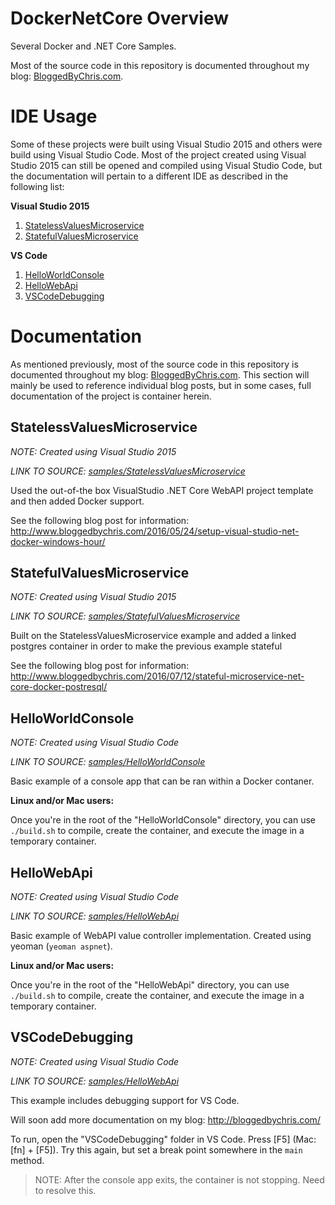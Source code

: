 # DockerNetCore Overview
Several Docker and .NET Core Samples.

Most of the source code in this repository is documented throughout my blog: [BloggedByChris.com](http://bloggedbychris.com/).

# IDE Usage
Some of these projects were built using Visual Studio 2015 and others were build using Visual Studio Code.  Most of the project created using Visual Studio 2015 can still be opened and compiled using Visual Studio Code, but the documentation will pertain to a different IDE as described in the following list:

**Visual Studio 2015**
1. [StatelessValuesMicroservice](#statelessvaluesmicroservice)
2. [StatefulValuesMicroservice](#statefulvaluesmicroservice)

**VS Code**
1. [HelloWorldConsole](#helloworldconsole)
2. [HelloWebApi](#hellowebapi)
3. [VSCodeDebugging](#vscodedebugging)

# Documentation
As mentioned previously, most of the source code in this repository is documented throughout my blog: [BloggedByChris.com](http://bloggedbychris.com/).  This section will mainly be used to reference individual blog posts, but in some cases, full documentation of the project is container herein.

## StatelessValuesMicroservice
*NOTE: Created using Visual Studio 2015*

*LINK TO SOURCE: [samples/StatelessValuesMicroservice](./samples/StatelessValuesMicroservice)*

Used the out-of-the box VisualStudio .NET Core WebAPI project template and then added Docker support.

See the following blog post for information: http://www.bloggedbychris.com/2016/05/24/setup-visual-studio-net-docker-windows-hour/

## StatefulValuesMicroservice
*NOTE: Created using Visual Studio 2015*

*LINK TO SOURCE: [samples/StatefulValuesMicroservice](./samples/StatefulValuesMicroservice)*

Built on the StatelessValuesMicroservice example and added a linked postgres container in order to make the previous example stateful

See the following blog post for information: http://www.bloggedbychris.com/2016/07/12/stateful-microservice-net-core-docker-postresql/

## HelloWorldConsole
*NOTE: Created using Visual Studio Code*

*LINK TO SOURCE: [samples/HelloWorldConsole](./samples/HelloWorldConsole)*

Basic example of a console app that can be ran within a Docker contaner.

**Linux and/or Mac users:** 

Once you're in the root of the "HelloWorldConsole" directory, you can use `./build.sh` to compile, create the container, and execute the image in a temporary container.

## HelloWebApi
*NOTE: Created using Visual Studio Code*

*LINK TO SOURCE: [samples/HelloWebApi](./samples/HelloWebApi)*

Basic example of WebAPI value controller implementation.  Created using yeoman (`yeoman aspnet`).

**Linux and/or Mac users:** 

Once you're in the root of the "HelloWebApi" directory, you can use `./build.sh` to compile, create the container, and execute the image in a temporary container.

## VSCodeDebugging
*NOTE: Created using Visual Studio Code*

*LINK TO SOURCE: [samples/HelloWebApi](./samples/VSCodeDebugging)*

This example includes debugging support for VS Code.

Will soon add more documentation on my blog: http://bloggedbychris.com/

To run, open the "VSCodeDebugging" folder in VS Code.  Press [F5] (Mac: [fn] + [F5]).  Try this again, but set a break point somewhere in the `main` method.

> NOTE: After the console app exits, the container is not stopping.  Need to resolve this.